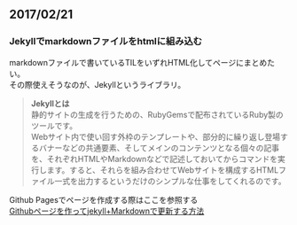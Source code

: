 ## 2017/02/21  
### Jekyllでmarkdownファイルをhtmlに組み込む  
markdownファイルで書いているTILをいずれHTML化してページにまとめたい。  
その際使えそうなのが、Jekyllというライブラリ。  

>**Jekyllとは**  
静的サイトの生成を行うための、RubyGemsで配布されているRuby製のツールです。  
Webサイト内で使い回す外枠のテンプレートや、部分的に繰り返し登場するバナーなどの共通要素、そしてメインのコンテンツとなる個々の記事を、それぞれHTMLやMarkdownなどで記述しておいてからコマンドを実行します。すると、それらを組み合わせてWebサイトを構成するHTMLファイル一式を出力するというだけのシンプルな仕事をしてくれるのです。
  
Github Pagesでページを作成する際はここを参照する  
[Githubページを作ってjekyll+Markdownで更新する方法](http://leko.jp/archives/371)